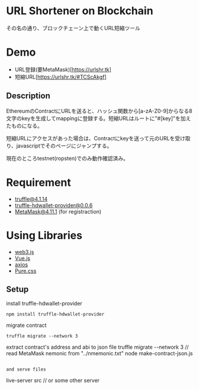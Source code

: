 # URL Shortener on Blockchain
その名の通り、ブロックチェーン上で動くURL短縮ツール

# Demo
- URL登録(要MetaMask)[https://urlshr.tk]
- 短縮URL[https://urlshr.tk/#TCScAkgf]

## Description
EthereumのContractにURLを送ると、ハッシュ関数から[a-zA-Z0-9]からなる8文字のkeyを生成してmappingに登録する。短縮URLはルートに"#[key]"を加えたものになる。

短縮URLにアクセスがあった場合は、Contractにkeyを送って元のURLを受け取り、javascriptでそのページにジャンプする。

現在のところtestnet(ropsten)でのみ動作確認済み。

# Requirement
- truffle@4.1.14
- truffle-hdwallet-provider@0.0.6
- MetaMask@4.11.1 (for registraction)

# Using Libraries
- [web3.js](https://github.com/ethereum/web3.js/)
- [Vue.js](https://jp.vuejs.org/index.html)
- [axios](https://github.com/axios/axios)
- [Pure.css](https://purecss.io/)

## Setup
install truffle-hdwallet-provider
```
npm install truffle-hdwallet-provider
```

migrate contract
```
truffle migrate --network 3
```

extract contract's address and abi to json file
truffle migrate --network 3 // read MetaMask nemonic from "../nmemonic.txt"
node make-contract-json.js
```

and serve files
```
live-server src // or some other server
```